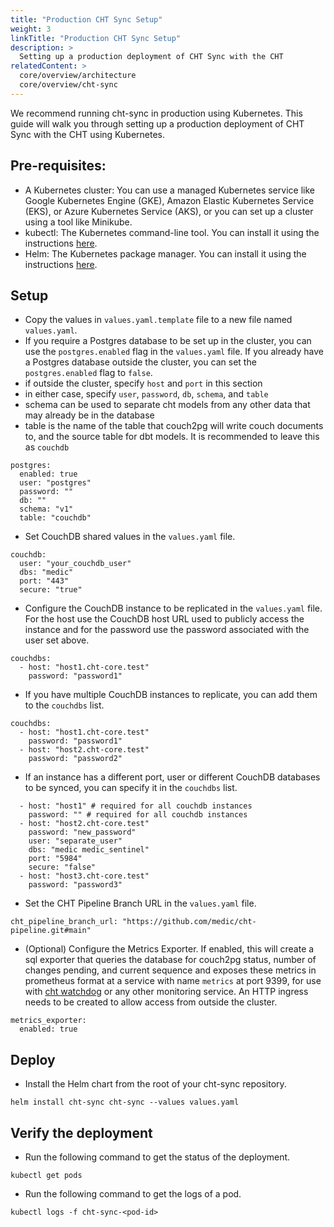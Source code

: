 ```yaml
---
title: "Production CHT Sync Setup"
weight: 3
linkTitle: "Production CHT Sync Setup"
description: >
  Setting up a production deployment of CHT Sync with the CHT
relatedContent: >
  core/overview/architecture
  core/overview/cht-sync
---
```


We recommend running cht-sync in production using Kubernetes. This guide will walk you through setting up a production deployment of CHT Sync with the CHT using Kubernetes.

## Pre-requisites:
- A Kubernetes cluster: You can use a managed Kubernetes service like Google Kubernetes Engine (GKE), Amazon Elastic Kubernetes Service (EKS), or Azure Kubernetes Service (AKS), or you can set up a cluster using a tool like Minikube.
- kubectl: The Kubernetes command-line tool. You can install it using the instructions [here](https://kubernetes.io/docs/tasks/tools/install-kubectl/).
- Helm: The Kubernetes package manager. You can install it using the instructions [here](https://helm.sh/docs/intro/install/).

## Setup
- Copy the values in `values.yaml.template` file to a new file named `values.yaml`.
- If you require a Postgres database to be set up in the cluster, you can use the `postgres.enabled` flag in the `values.yaml` file. If you already have a Postgres database outside the cluster, you can set the `postgres.enabled` flag to `false`.
- if outside the cluster, specify `host` and `port` in this section
- in either case, specify `user`, `password`, `db`, `schema`, and `table`
- schema can be used to separate cht models from any other data that may already be in the database
- table is the name of the table that couch2pg will write couch documents to, and the source table for dbt models. It is recommended to leave this as `couchdb`
```
postgres:
  enabled: true
  user: "postgres"
  password: ""
  db: ""
  schema: "v1"
  table: "couchdb"
```
- Set CouchDB shared values in the `values.yaml` file.
```
couchdb:
  user: "your_couchdb_user"
  dbs: "medic"
  port: "443"
  secure: "true"
```
- Configure the CouchDB instance to be replicated in the `values.yaml` file. For the host use the CouchDB host URL used to publicly access the instance and for the password use the password associated with the user set above.
```
couchdbs:
  - host: "host1.cht-core.test"
    password: "password1"
```
- If you have multiple CouchDB instances to replicate, you can add them to the `couchdbs` list.
```
couchdbs:
  - host: "host1.cht-core.test"
    password: "password1"
  - host: "host2.cht-core.test"
    password: "password2"
```
- If an instance has a different port, user or different CouchDB databases to be synced, you can specify it in the `couchdbs` list.
```
  - host: "host1" # required for all couchdb instances
    password: "" # required for all couchdb instances
  - host: "host2.cht-core.test"
    password: "new_password"
    user: "separate_user"
    dbs: "medic medic_sentinel"
    port: "5984"
    secure: "false"
  - host: "host3.cht-core.test"
    password: "password3"
  ```

- Set the CHT Pipeline Branch URL in the `values.yaml` file.
```
cht_pipeline_branch_url: "https://github.com/medic/cht-pipeline.git#main"
```
- (Optional) Configure the Metrics Exporter. If enabled, this will create a sql exporter that queries the database for couch2pg status, number of changes pending, and current sequence and exposes these metrics in prometheus format at a service with name `metrics` at port 9399, for use with [cht watchdog](https://docs.communityhealthtoolkit.org/hosting/monitoring/setup/) or any other monitoring service.
An HTTP ingress needs to be created to allow access from outside the cluster.
```
metrics_exporter:
  enabled: true
```
## Deploy
- Install the Helm chart from the root of your cht-sync repository.
```
helm install cht-sync cht-sync --values values.yaml
```
## Verify the deployment
- Run the following command to get the status of the deployment.
```
kubectl get pods
```
- Run the following command to get the logs of a pod.
```
kubectl logs -f cht-sync-<pod-id>
```
